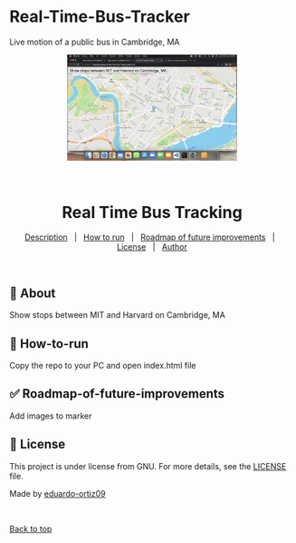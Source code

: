 # Real-Time-Bus-Tracker
Live motion of a public bus in Cambridge, MA
<div align="center" id="top"> 
  <img src="Screenshot.png" style="width:300px" alt="Map" />

&#xa0;

</div>

<h1 align="center">Real Time Bus Tracking</h1>


<p align="center">
  <a href="#dart-descrition">Description</a> &#xa0; | &#xa0; 
  <a href="#rocket-How-To-Run">How to run</a> &#xa0; | &#xa0;
  <a href="#white_check_mark-Roadmap-of-future-improvements">Roadmap of future improvements</a> &#xa0; | &#xa0;
  <a href="#memo-license">License</a> &#xa0; | &#xa0;
  <a href="https://github.com/eduardo-ortiz09" target="_blank">Author</a>
</p>

<br>

## :dart: About

Show stops between MIT and Harvard on Cambridge, MA

## :rocket: How-to-run

Copy the repo to your PC and open index.html file

## :white_check_mark: Roadmap-of-future-improvements

Add images to marker


## :memo: License

This project is under license from GNU. For more details, see the [LICENSE](LICENSE) file.

Made by <a href="https://github.com/eduardo-ortiz09" target="_blank">eduardo-ortiz09</a>

&#xa0;

<a href="#top">Back to top</a>